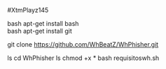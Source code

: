 #XtmPlayz145 

bash apt-get install bash  
bash apt-get install git  

git clone https://github.com/WhBeatZ/WhPhisher.git 

ls 
cd WhPhisher 
ls 
chmod +x *
bash requisitoswh.sh
